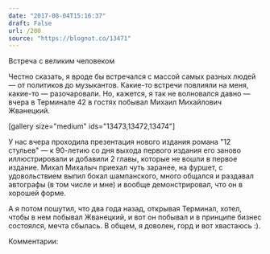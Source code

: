 ```yaml
---
date: "2017-08-04T15:16:37"
draft: False
url: /200
source: "https://blognot.co/13471"
---
```


[‌](https://blognot.co/wp-content/uploads/2017/08/20617143_1522934031093222_4859912115653098420_o.jpg)Встреча с великим человеком

Честно сказать, я вроде бы встречался с массой самых разных людей — от политиков до музыкантов. Какие-то встречи повлияли на меня, какие-то — разочаровали. Но, кажется, я так не волновался давно — вчера в Терминале 42 в гостях побывал Михаил Михайлович Жванецкий.

[gallery size="medium" ids="13473,13472,13474"]

У нас вчера проходила презентация нового издания романа "12 стульев" — к 90-летию со дня выхода первого издания его заново иллюстрировали и добавили 2 главы, которые не вошли в первое издание. Михал Михалыч приехал чуть заранее, на фуршет, с удовольствием выпил бокал шампанского, много общался и раздавал автографы (в том числе и мне) и вообще демонстрировал, что он в хорошей форме.

А я потом пошутил, что два года назад, открывая Терминал, хотел, чтобы в нем побывал Жванецкий, и вот он побывал и в принципе бизнес состоялся, мечта сбылась. В общем, я доволен, горд и вот хвастаюсь :).

Комментарии:

